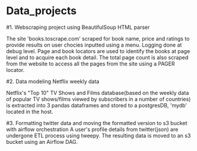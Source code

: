 # Data_projects

#1. Webscraping project using BeautifulSoup HTML parser

The site 'books.toscrape.com' scraped for book name, price and ratings to provide results on user chocies inputted using a menu. Logging done at debug level. Page and book locators are used to identify the books at page level and to acquire each book detail. The total page count is also scraped from the website to access all the pages from the site using a PAGER locator.

#2. Data modeling Netflix weekly data

Netflix's "Top 10" TV Shows and Films database(based on the weekly data of popular TV shows/films viewed by subscribers in a number of countries) is extracted into 3 pandas dataframes and stored to a postgresDB, 'mydb' located in the host.  

#3. Formatting twitter data and moving the formatted version to s3 bucket with airflow orchestration
A user's profile details from twitter(json) are undergone ETL process using tweepy. The resulting data is moved to an s3 bucket using an Airflow DAG.
